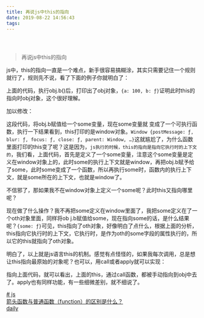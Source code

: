 ```yaml
---
title: 再说js中this的指向
date: 2019-08-22 14:56:43
tags:
---
```


<div class="post-block"><link itemprop="mainEntityOfPage" href="http://cmszlx.win/2019/08/22/再说js中this的指向/"><span hidden="" itemprop="author" itemscope="" itemtype="http://schema.org/Person"><meta itemprop="name" content="linXiao"><meta itemprop="description" content=""><meta itemprop="image" content="/images/avatar.gif"></span><span hidden="" itemprop="publisher" itemscope="" itemtype="http://schema.org/Organization"><meta itemprop="name" content="Hurry"></span><header class="post-header"><h1 class="post-title" itemprop="name headline"></h1><div class="post-meta"><span class="post-time"><span class="post-meta-item-icon"><i class="fa fa-calendar-o"></i></span></span></div></header><div class="post-body" itemprop="articleBody"><blockquote><p>再说js中this的指向</p></blockquote><p>js中，this的指向一直是一个难点，新手很容易搞糊涂，其实只需要记住一个规则就行了，规则先不说，看了下面的例子你就明白了：</p><precode language="javascript" precodenum="0"></precode><p> 上面的代码，执行obj.b()后，打印出了obj对象，<code>{a: 100, b: ƒ}</code>证明此时this的指向时obj对象，这个很好理解。</p><p>加以修改：</p><precode language="javascript" precodenum="1"></precode><p>这段代码，将obj.b赋值给一个some变量，现在some变量就 变成了一个可执行函数，执行一下结果看到，this打印的是window对象。<code>Window {postMessage: ƒ, blur: ƒ, focus: ƒ, close: ƒ, parent: Window, …}</code>这就尴尬了，为什么函数里面打印的this变了呢？这是因为，<code>js执行的时候，this的指向是指向它执行时的上下文的</code>，我们看，上面代码，首先是定义了一个some变量，注意这个some变量是定义在window对象上的，此时some的执行上下文就是window，再把obj.b赋予给了some，此时some变成了一个函数，所以再执行some时，函数内的执行上下文，就是some所在的上下文，也就是window了。</p><p>不信邪了，那如果我不在window对象上定义一个some呢？此时this又指向哪里呢？</p><precode language="javascript" precodenum="2"></precode><p>现在做了什么操作？我不再把some定义在window里面了，我把some定义在了一个oth对象里面，同样将ob j.b赋值给some，现在指向some的话，是什么结果呢？<code>{some: ƒ}</code>可见，this指向了oth对象，好像明白了点什么，根据上面的分析，this指向它执行时的上下文，它执行时，是作为oth的some字段的属性执行的，所以它的this就指向了oth对象。</p><p>明白了，以上就是js语言this的机制。感觉有点怪怪的，如果我每次调用，总是想让this指向最原始的对象呢？也可以，用call或者apply就可以实现：</p><precode language="javascript" precodenum="3"></precode><p>指向上面代码，就可以看出，上面的this，通过call函数，都被手动指向到obj中去了。apply也有同样功能，有一些细微差别，就不细说了。</p></div><footer class="post-footer"><div class="post-tags"><a href="/tags/js/" rel="tag"># js</a></div><div class="post-nav"><div class="post-nav-next post-nav-item"><a href="/2019/08/16/箭头函数与普通函数（function）的区别是什么？/" rel="next" title="箭头函数与普通函数（function）的区别是什么？"><i class="fa fa-chevron-left"></i> 箭头函数与普通函数（function）的区别是什么？ </a></div><span class="post-nav-divider"></span><div class="post-nav-prev post-nav-item"><a href="/2019/09/06/daily/" rel="prev" title="daily"> daily <i class="fa fa-chevron-right"></i></a></div></div></footer></div>
